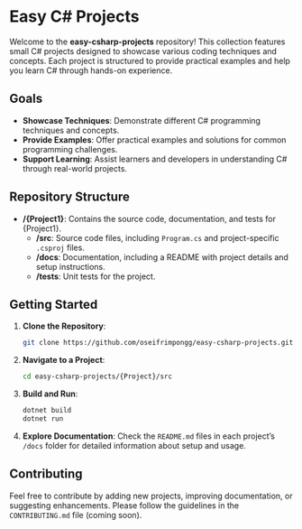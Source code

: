 # Easy C# Projects

Welcome to the **easy-csharp-projects** repository! This collection features small C# projects designed to showcase various coding techniques and concepts. Each project is structured to provide practical examples and help you learn C# through hands-on experience.

## Goals

- **Showcase Techniques**: Demonstrate different C# programming techniques and concepts.
- **Provide Examples**: Offer practical examples and solutions for common programming challenges.
- **Support Learning**: Assist learners and developers in understanding C# through real-world projects.

## Repository Structure

- **/{Project1}**: Contains the source code, documentation, and tests for {Project1}.
  - **/src**: Source code files, including `Program.cs` and project-specific `.csproj` files.
  - **/docs**: Documentation, including a README with project details and setup instructions.
  - **/tests**: Unit tests for the project.

## Getting Started

1. **Clone the Repository**:

   ```bash
   git clone https://github.com/oseifrimpongg/easy-csharp-projects.git
   ```

2. **Navigate to a Project**:

   ```bash
   cd easy-csharp-projects/{Project}/src
   ```

3. **Build and Run**:

   ```bash
   dotnet build
   dotnet run
   ```

4. **Explore Documentation**: Check the `README.md` files in each project’s `/docs` folder for detailed information about setup and usage.

## Contributing

Feel free to contribute by adding new projects, improving documentation, or suggesting enhancements. Please follow the guidelines in the `CONTRIBUTING.md` file (coming soon).
